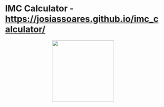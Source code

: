 # IMC Calculator - https://josiassoares.github.io/imc_calculator/
<div align="center">
    <img src="https://1.bp.blogspot.com/-n-GH9ek1Hbc/XxCFJuH8KcI/AAAAAAAAS54/XVABIIPpul8dZzQmNoYKrZerKm7k65I7QCLcBGAsYHQ/s800/20200716_132722_edited_1%255B1%255D.gif" width="200px"</img> 
</div>
